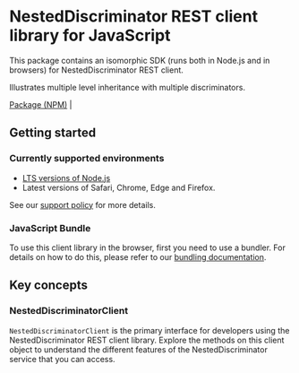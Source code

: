 # NestedDiscriminator REST client library for JavaScript

This package contains an isomorphic SDK (runs both in Node.js and in browsers) for NestedDiscriminator REST client.

Illustrates multiple level inheritance with multiple discriminators.

[Package (NPM)](https://www.npmjs.com/package/@msinternal/model-inheritance-nested-discriminator) |

## Getting started

### Currently supported environments

- [LTS versions of Node.js](https://github.com/nodejs/release#release-schedule)
- Latest versions of Safari, Chrome, Edge and Firefox.

See our [support policy](https://github.com/Azure/azure-sdk-for-js/blob/main/SUPPORT.md) for more details.





### JavaScript Bundle
To use this client library in the browser, first you need to use a bundler. For details on how to do this, please refer to our [bundling documentation](https://aka.ms/AzureSDKBundling).

## Key concepts

### NestedDiscriminatorClient

`NestedDiscriminatorClient` is the primary interface for developers using the NestedDiscriminator REST client library. Explore the methods on this client object to understand the different features of the NestedDiscriminator service that you can access.

